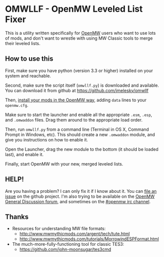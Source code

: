 # OMWLLF - OpenMW Leveled List Fixer

This is a utility written specifically for [OpenMW](http://openmw.org/) users who want to use lots of mods, and don't want to wrestle with using MW Classic tools to merge their leveled lists.

## How to use this

First, make sure you have python (version 3.3 or higher) installed on your system and reachable.

Second, make sure the script itself (`omwllf.py`) is downloaded and available. You can download it from github at https://github.com/jmelesky/omwllf

Then, [install your mods in the OpenMW way](https://wiki.openmw.org/index.php?title=Mod_installation), adding `data` lines to your `openmw.cfg`.

Make sure to start the launcher and enable all the appropriate `.esm`, `.esp`, and `.omwaddon` files. Drag them around to the appropriate load order.

Then, run `omwllf.py` from a command line (Terminal in OS X, Command Prompt in Windows, etc). This should create a new `.omwaddon` module, and give you instructions on how to enable it.

Open the Launcher, drag the new module to the bottom (it should be loaded last), and enable it.

Finally, start OpenMW with your new, merged leveled lists.

## HELP!

Are you having a problem? I can only fix it if I know about it. You can [file an issue](https://github.com/jmelesky/omwllf/issues) on the github project. I'm also trying to be available on the [OpenMW General Discussion forum](https://forum.openmw.org/viewforum.php?f=2), and sometimes on the [#openmw irc channel](https://webchat.freenode.net/?channels=openmw&uio=OT10cnVlde).

## Thanks

  * Resources for understanding MW file formats:
    * http://www.mwmythicmods.com/argent/tech/tute.html
    * http://www.mwmythicmods.com/tutorials/MorrowindESPFormat.html
  * The much-more-fully-functioning tool for classic TES3:
    * https://github.com/john-moonsugar/tes3cmd

